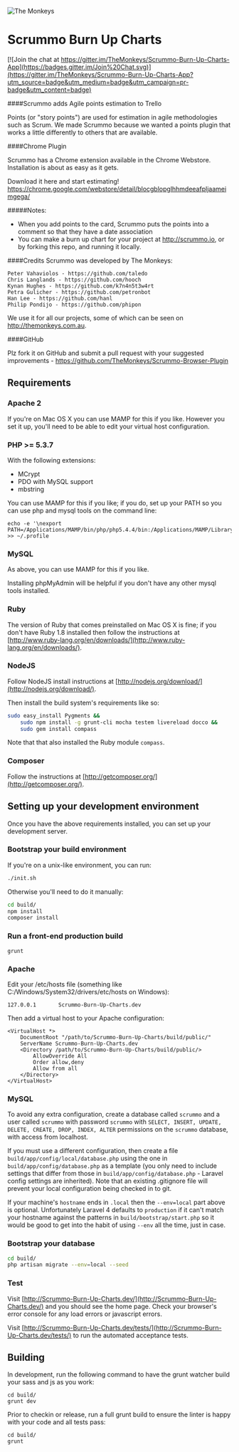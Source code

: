 ![The Monkeys](http://www.themonkeys.com.au/img/monkey_logo.png)

Scrummo Burn Up Charts
=======================

[![Join the chat at https://gitter.im/TheMonkeys/Scrummo-Burn-Up-Charts-App](https://badges.gitter.im/Join%20Chat.svg)](https://gitter.im/TheMonkeys/Scrummo-Burn-Up-Charts-App?utm_source=badge&utm_medium=badge&utm_campaign=pr-badge&utm_content=badge)

####Scrummo adds Agile points estimation to Trello

Points (or "story points") are used for estimation in agile methodologies such as Scrum. We made Scrummo because we wanted a points plugin that works a little differently to others that are available.

####Chrome Plugin

Scrummo has a Chrome extension available in the Chrome Webstore. Installation is about as easy as it gets.

Download it here and start estimating!
https://chrome.google.com/webstore/detail/blocgblopglhhmdeeafpljaameimgega/

#####Notes:
* When you add points to the card, Scrummo puts the points into a comment so that they have a date association
* You can make a burn up chart for your project at http://scrummo.io, or by forking this repo, and running it locally.

####Credits
Scrummo was developed by The Monkeys:

    Peter Vahaviolos - https://github.com/taledo
    Chris Langlands - https://github.com/hooch
    Kynan Hughes - https://github.com/k7n4n5t3w4rt
    Petra Gulicher - https://github.com/petronbot
    Han Lee - https://github.com/hanl
    Philip Pondijo - https://github.com/phipon

We use it for all our projects, some of which can be seen on http://themonkeys.com.au.

####GitHub

Plz fork it on GitHub and submit a pull request with your suggested improvements - https://github.com/TheMonkeys/Scrummo-Browser-Plugin


Requirements
------------

### Apache 2

If you're on Mac OS X you can use MAMP for this if you like. However you set it up, you'll need to be able to edit your
virtual host configuration.

### PHP >= 5.3.7

With the following extensions:

- MCrypt
- PDO with MySQL support
- mbstring

You can use MAMP for this if you like; if you do, set up your PATH so you can use php and mysql tools on the command
line:



    echo -e '\nexport PATH=/Applications/MAMP/bin/php/php5.4.4/bin:/Applications/MAMP/Library/bin:$PATH\n\n' >> ~/.profile

### MySQL

As above, you can use MAMP for this if you like.

Installing phpMyAdmin will be helpful if you don't have any other mysql tools installed.

### Ruby

The version of Ruby that comes preinstalled on Mac OS X is fine; if you don't have Ruby 1.8 installed
then follow the instructions at [http://www.ruby-lang.org/en/downloads/](http://www.ruby-lang.org/en/downloads/).

### NodeJS

Follow NodeJS install instructions at [http://nodejs.org/download/](http://nodejs.org/download/).

Then install the build system's requirements like so:

```bash
sudo easy_install Pygments &&
    sudo npm install -g grunt-cli mocha testem livereload docco &&
    sudo gem install compass
```

Note that that also installed the Ruby module `compass`.

### Composer

Follow the instructions at [http://getcomposer.org/](http://getcomposer.org/).

Setting up your development environment
---------------------------------------

Once you have the above requirements installed, you can set up your development server.

### Bootstrap your build environment

If you're on a unix-like environment, you can run:

```bash
./init.sh
```

Otherwise you'll need to do it manually:

```bash
cd build/
npm install
composer install
```

### Run a front-end production build

```
grunt
```

### Apache

Edit your /etc/hosts file (something like C:/Windows/System32/drivers/etc/hosts on Windows):

```
127.0.0.1       Scrummo-Burn-Up-Charts.dev
```

Then add a virtual host to your Apache configuration:

```
<VirtualHost *>
    DocumentRoot "/path/to/Scrummo-Burn-Up-Charts/build/public/"
    ServerName Scrummo-Burn-Up-Charts.dev
    <Directory /path/to/Scrummo-Burn-Up-Charts/build/public/>
        AllowOverride All
        Order allow,deny
        Allow from all
    </Directory>
</VirtualHost>

```

### MySQL

To avoid any extra configuration, create a database called `scrummo` and a user called
`scrummo` with password `scrummo` with `SELECT, INSERT, UPDATE, DELETE, CREATE, DROP, INDEX, ALTER`
permissions on the `scrummo` database, with access from localhost.

If you must use a different configuration, then create a file `build/app/config/local/database.php` using the one in
`build/app/config/database.php` as a template (you only need to include settings that differ from those in
`build/app/config/database.php` - Laravel config settings are inherited). Note that an existing .gitignore file will
prevent your local configuration being checked in to git.

If your machine's `hostname` ends in `.local` then the `--env=local` part above is optional. Unfortunately Laravel 4
defaults to `production` if it can't match your hostname against the patterns in `build/bootstrap/start.php` so it
would be good to get into the habit of using `--env` all the time, just in case.

### Bootstrap your database

```bash
cd build/
php artisan migrate --env=local --seed
```

### Test

Visit [http://Scrummo-Burn-Up-Charts.dev/](http://Scrummo-Burn-Up-Charts.dev/) and you should see the home page. Check your browser's error console
for any load errors or javascript errors.

Visit [http://Scrummo-Burn-Up-Charts.dev/tests/](http://Scrummo-Burn-Up-Charts.dev/tests/) to run the automated acceptance tests.

Building
--------

In development, run the following command to have the grunt watcher build your sass and js as you work:

    cd build/
    grunt dev

Prior to checkin or release, run a full grunt build to ensure the linter is happy with your code and all tests pass:

    cd build/
    grunt

